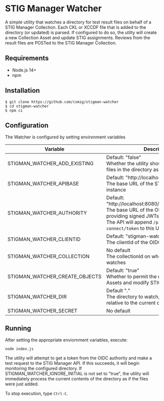 # STIG Manager Watcher
A simple utility that watches a directory for test result files on behalf of a STIG Manager Collection. Each CKL or XCCDF file that is added to the directory (or updated) is parsed. If configured to do so, the utilty will create a new Collection Asset and update STIG assignments. Reviews from the result files are POSTed to the STIG Manager Collection.

## Requirements
- Node.js 14+
- npm

## Installation
```
$ git clone https://github.com/csmig/stigman-watcher
$ cd stigman-watcher
$ npm ci
```

## Configuration
The Watcher is configured by setting environment variables

| Variable | Description |
| --- | --- |
|STIGMAN_WATCHER_ADD_EXISTING|Default: "false"<br>Whether the utility should consider existing files in the directory as newly added|
|STIGMAN_WATCHER_APIBASE|Default: "http://localhost:64001/api"<br>The base URL of the STIG Manager API instance|
|STIGMAN_WATCHER_AUTHORITY|Default: "http://localhost:8080/auth/realms/stigman"<br>The base URL of the OIDC authority providing signed JWTs to the API server. The API will append `/protocol/openid-connect/token` to this URL |
|STIGMAN_WATCHER_CLIENTID|Default: "stigman-watcher"<br>The clientId of the OIDC Client for the utility |
|STIGMAN_WATCHER_COLLECTION|No default<br>The collectionId on whose behalf the utility watches
|STIGMAN_WATCHER_CREATE_OBJECTS|Default: "true"<br>Whether to permit the utility to create Assets and modify STIG assignments|
|STIGMAN_WATCHER_DIR|Default "."<br>The directory to watch, either a full path or relative to the current directory|
|STIGMAN_WATCHER_SECRET|No default|The client secret for the OIDC client|


## Running
After setting the appropriate enviornment variables, execute:

```
node index.js
```

The utility will attempt to get a token from the OIDC authority and make a test request to the STIG Manager API. If this succeeds, it will begin monitoring the configured directory. If STIGMAN_WATCHER_IGNORE_INITIAL is not set to "true", the utility will immediately process the current contents of the directory as if the files were just added.

To stop execution, type `Ctrl-C`.